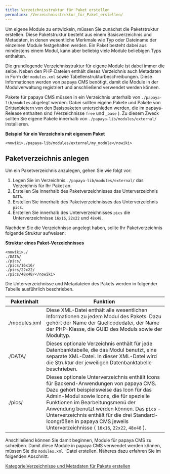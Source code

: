 ```yaml
---
title: Verzeichnisstruktur für Paket erstellen
permalink: /Verzeichnisstruktur_für_Paket_erstellen/
---
```


Um eigene Module zu entwickeln, müssen Sie zunächst die Paketstruktur erstellen. Diese Paketstruktur besteht aus einem Basisverzeichnis und Metadaten, in denen wesentliche Merkmale wie Typ oder Dateiname der einzelnen Module festgehalten werden. Ein Paket besteht dabei aus mindestens einem Modul, kann aber beliebig viele Module beliebigen Typs enthalten.

Die grundlegende Verzeichnisstruktur für eigene Module ist dabei immer die selbe. Neben den PHP-Dateien enthält dieses Verzeichnis auch Metadaten in Form der `modules.xml` sowie Tabellenstrukturbeschreibungen. Diese Informationen werden von papaya CMS benötigt, damit die Module in der Modulverwaltung registriert und anschließend verwendet werden können.

Pakete für papaya CMS müssen in ein Verzeichnis unterhalb von `./papaya-lib/modules` abgelegt werden. Dabei sollten eigene Pakete und Pakete von Drittanbietern von den Basispaketen unterschieden werden, die im papaya-Release enthalten sind (Verzeichnisse `free` und `_base` ). Zu diesem Zweck sollten Sie eigene Pakete innerhalb von `./papaya-lib/modules/external/` installieren.

**Beispiel für ein Verzeichnis mit eigenem Paket**

    <nowiki>./papaya-lib/modules/external/my_module</nowiki>

Paketverzeichnis anlegen
------------------------

Um ein Paketverzeichnis anzulegen, gehen Sie wie folgt vor:

1.  Legen Sie im Verzeichnis . `/papaya-lib/modules/external/` das Verzeichnis für Ihr Paket an.
2.  Erstellen Sie innerhalb des Paketverzeichnisses das Unterverzeichnis `DATA`.
3.  Erstellen Sie innerhalb des Paketverzeichnisses das Unterverzeichnis `pics`.
4.  Erstellen Sie innerhalb des Unterverzeichnisses `pics` die Unterverzeichnisse `16x16`, `22x22` und `48x48`.

Nachdem Sie die Verzeichnisse angelegt haben, sollte Ihr Paketverzeichnis folgende Struktur aufweisen:

**Struktur eines Paket-Verzeichnisses**

    <nowiki>./
    ./DATA/
    ./pics/
    ./pics/16x16/
    ./pics/22x22/
    ./pics/48x48/</nowiki>

Die Unterverzeichnisse und Metadateien des Pakets werden in folgender Tabelle ausführlich beschrieben.

|Paketinhalt|Funktion|
|-----------|--------|
|./modules.xml|Diese XML-Datei enthält alle wesentlichen Informationen zu jedem Modul des Pakets. Dazu gehört der Name der Quellcodedatei, der Name der PHP-Klasse, die GUID des Moduls sowie der Modultyp.|
|./DATA/|Dieses optionale Verzeichnis enthält für jede Datenbanktabelle, die das Modul benutzt, eine separate XML-Datei. In dieser XML-Datei wird die Struktur der jeweiligen Datenbanktabelle beschrieben.|
|./pics/|Dieses optionale Unterverzeichnis enthält Icons für Backend-Anwendungen von papaya CMS. Dazu gehört beispielsweise das Icon für das Admin-Modul sowie Icons, die für spezielle Funktionen im Bearbeitungsmenü der Anwendung benutzt werden können. Das `pics` -Unterverzeichnis enthält für die drei Standard-Icongrößen in papaya CMS jeweils Unterverzeichnisse ( `16x16`, `22x22`, `48x48` ).|

Anschließend können Sie damit beginnen, Module für papaya CMS zu schreiben. Damit diese Module in papaya CMS verwendet werden können, müssen Sie die `modules.xml` -Datei erstellen. Näheres dazu erfahren Sie im folgenden Abschnitt.

[Kategorie:Verzeichnisse und Metadaten für Pakete erstellen](Kategorie:Verzeichnisse_und_Metadaten_für_Pakete_erstellen )